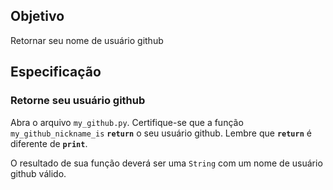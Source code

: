 ## Objetivo

Retornar seu nome de usuário github

## Especificação

### Retorne seu usuário github

Abra o arquivo `my_github.py`. Certifique-se que a função `my_github_nickname_is` **`return`** o seu usuário github. Lembre que **`return`** é diferente de **`print`**.

O resultado de sua função deverá ser uma `String` com um nome de usuário github válido.
